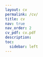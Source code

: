 ```yaml
---
layout: cv
permalink: /cv/
title: cv
nav: true
nav_order: 2
cv_pdf: cv.pdf
description: 
toc:
  sidebar: left
---
```


<!-- This is a description of the page. You can modify it in '_pages/cv.md'. You can also change or remove the top pdf download button. -->

<!-- cv data in assets/json/resume.json -->
<!-- https://registry.jsonresume.org/zezocas0-->
